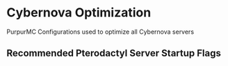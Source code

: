 # Cybernova Optimization
PurpurMC Configurations used to optimize all Cybernova servers

## Recommended Pterodactyl Server Startup Flags

```java -Xms128M -Xmx{{SERVER_MEMORY}}M -XX:MaxRAMPercentage=90.0 -XX:+UseContainerSupport -XX:+UseG1GC -XX:+ParallelRefProcEnabled -XX:MaxGCPauseMillis=200 -XX:+UnlockExperimentalVMOptions -XX:+DisableExplicitGC -XX:+AlwaysPreTouch -XX:G1NewSizePercent=30 -XX:G1MaxNewSizePercent=40 -XX:G1HeapRegionSize=8M -XX:G1ReservePercent=20 -XX:G1HeapWastePercent=5 -XX:G1MixedGCCountTarget=4 -XX:InitiatingHeapOccupancyPercent=15 -XX:G1MixedGCLiveThresholdPercent=90 -XX:G1RSetUpdatingPauseTimePercent=5 -XX:SurvivorRatio=32 -XX:+PerfDisableSharedMem -XX:MaxTenuringThreshold=1 --add-modules=jdk.incubator.vector -Dusing.aikars.flags=https://mcflags.emc.gs -Dterminal.jline=false -Dterminal.ansi=true -Daikars.new.flags=true -jar {{SERVER_JARFILE}}
```
